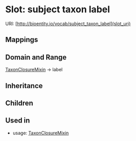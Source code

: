 # Slot: subject taxon label




URI: [http://bioentity.io/vocab/subject_taxon_label](slot_uri)
## Mappings

## Domain and Range

[TaxonClosureMixin](TaxonClosureMixin.md) -> label
## Inheritance

## Children

## Used in

 *  usage: [TaxonClosureMixin](TaxonClosureMixin.md)
